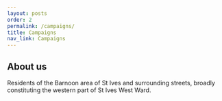 ```yaml
---
layout: posts
order: 2
permalink: /campaigns/
title: Campaigns
nav_link: Campaigns
---
```


## About us

Residents of the Barnoon area of St Ives and surrounding streets, broadly constituting the western part of St Ives West Ward.
